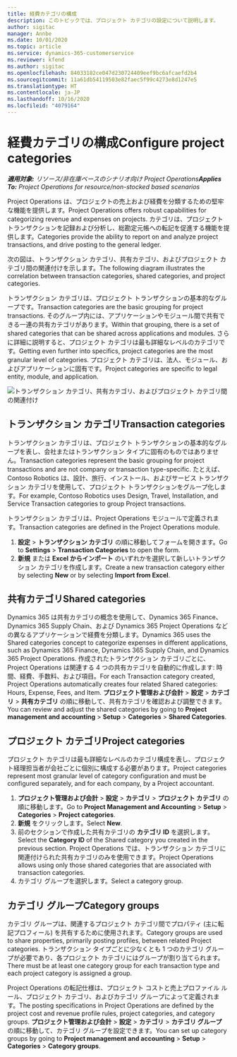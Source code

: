 ```yaml
---
title: 経費カテゴリの構成
description: このトピックでは、プロジェクト カテゴリの設定について説明します。
author: sigitac
manager: Annbe
ms.date: 10/01/2020
ms.topic: article
ms.service: dynamics-365-customerservice
ms.reviewer: kfend
ms.author: sigitac
ms.openlocfilehash: 84033182ce047d230724409eef9bc6afcaefd2b4
ms.sourcegitcommit: 11a61db54119503e82faec5f99c4273e8d1247e5
ms.translationtype: HT
ms.contentlocale: ja-JP
ms.lasthandoff: 10/16/2020
ms.locfileid: "4079164"
---
```

# <a name="configure-project-categories"></a><span data-ttu-id="acf4f-103">経費カテゴリの構成</span><span class="sxs-lookup"><span data-stu-id="acf4f-103">Configure project categories</span></span>

<span data-ttu-id="acf4f-104">_**適用対象:** リソース/非在庫ベースのシナリオ向け Project Operations_</span><span class="sxs-lookup"><span data-stu-id="acf4f-104">_**Applies To:** Project Operations for resource/non-stocked based scenarios_</span></span>

<span data-ttu-id="acf4f-105">Project Operations は、プロジェクトの売上および経費を分類するための堅牢な機能を提供します。</span><span class="sxs-lookup"><span data-stu-id="acf4f-105">Project Operations offers robust capabilities for categorizing revenue and expenses on projects.</span></span> <span data-ttu-id="acf4f-106">カテゴリは、プロジェクト トランザクションを記録および分析し、総勘定元帳への転記を促進する機能を提供します。</span><span class="sxs-lookup"><span data-stu-id="acf4f-106">Categories provide the ability to report on and analyze project transactions, and drive posting to the general ledger.</span></span>

<span data-ttu-id="acf4f-107">次の図は、トランザクション カテゴリ、共有カテゴリ、およびプロジェクト カテゴリ間の関連付けを示します。</span><span class="sxs-lookup"><span data-stu-id="acf4f-107">The following diagram illustrates the correlation between transaction categories, shared categories, and project categories.</span></span> 

<span data-ttu-id="acf4f-108">トランザクション カテゴリは、プロジェクト トランザクションの基本的なグループです。</span><span class="sxs-lookup"><span data-stu-id="acf4f-108">Transaction categories are the basic grouping for project transactions.</span></span> <span data-ttu-id="acf4f-109">そのグループ内には、アプリケーションやモジュール間で共有できる一連の共有カテゴリがあります。</span><span class="sxs-lookup"><span data-stu-id="acf4f-109">Within that grouping, there is a set of shared categories that can be shared across applications and modules.</span></span> <span data-ttu-id="acf4f-110">さらに詳細に説明すると、プロジェクト カテゴリは最も詳細なレベルのカテゴリです。</span><span class="sxs-lookup"><span data-stu-id="acf4f-110">Getting even further into specifics, project categories are the most granular level of categories.</span></span> <span data-ttu-id="acf4f-111">プロジェクト カテゴリは、法人、モジュール、およびアプリケーションに固有です。</span><span class="sxs-lookup"><span data-stu-id="acf4f-111">Project categories are specific to legal entity, module, and application.</span></span>

![トランザクション カテゴリ、共有カテゴリ、およびプロジェクト カテゴリ間の関連付け](media/project-categories.png)

## <a name="transaction-categories"></a><span data-ttu-id="acf4f-113">トランザクション カテゴリ</span><span class="sxs-lookup"><span data-stu-id="acf4f-113">Transaction categories</span></span>

<span data-ttu-id="acf4f-114">トランザクション カテゴリは、プロジェクト トランザクションの基本的なグループを表し、会社またはトランザクション タイプに固有のものではありません。</span><span class="sxs-lookup"><span data-stu-id="acf4f-114">Transaction categories represent the basic grouping for project transactions and are not company or transaction type-specific.</span></span> <span data-ttu-id="acf4f-115">たとえば、Contoso Robotics は、設計、旅行、インストール、およびサービス トランザクション カテゴリを使用して、プロジェクト トランザクションをグループ化します。</span><span class="sxs-lookup"><span data-stu-id="acf4f-115">For example, Contoso Robotics uses Design, Travel, Installation, and Service Transaction categories to group Project transactions.</span></span>

<span data-ttu-id="acf4f-116">トランザクション カテゴリは、Project Operations モジュールで定義されます。</span><span class="sxs-lookup"><span data-stu-id="acf4f-116">Transaction categories are defined in the Project Operations module.</span></span> 
1. <span data-ttu-id="acf4f-117">**設定** \> **トランザクション カテゴリ** の順に移動してフォームを開きます。</span><span class="sxs-lookup"><span data-stu-id="acf4f-117">Go to **Settings** \> **Transaction Categories** to open the form.</span></span> 
2. <span data-ttu-id="acf4f-118">**新規** または **Excel からインポート** のいずれかを選択して新しいトランザクション カテゴリを作成します。</span><span class="sxs-lookup"><span data-stu-id="acf4f-118">Create a new transaction category either by selecting **New** or by selecting **Import from Excel**.</span></span>

## <a name="shared-categories"></a><span data-ttu-id="acf4f-119">共有カテゴリ</span><span class="sxs-lookup"><span data-stu-id="acf4f-119">Shared categories</span></span>

<span data-ttu-id="acf4f-120">Dynamics 365 は共有カテゴリの概念を使用して、Dynamics 365 Finance、Dynamics 365 Supply Chain、および Dynamics 365 Project Operations などの異なるアプリケーションで経費を分類します。</span><span class="sxs-lookup"><span data-stu-id="acf4f-120">Dynamics 365 uses the Shared categories concept to categorize expenses in different applications, such as Dynamics 365 Finance, Dynamics 365 Supply Chain, and Dynamics 365 Project Operations.</span></span> <span data-ttu-id="acf4f-121">作成されたトランザクション カテゴリごとに、Project Operations は関連する 4 つの共有カテゴリを自動的に作成します: 時間、経費、手数料、および項目。</span><span class="sxs-lookup"><span data-stu-id="acf4f-121">For each Transaction category created, Project Operations automatically creates four related Shared categories: Hours, Expense, Fees, and Item.</span></span> <span data-ttu-id="acf4f-122">**プロジェクト管理および会計** \> **設定** \> **カテゴリ** \> **共有カテゴリ** の順に移動して、共有カテゴリを確認および調整できます。</span><span class="sxs-lookup"><span data-stu-id="acf4f-122">You can review and adjust the shared categories by going to **Project management and accounting** \> **Setup** \> **Categories** \> **Shared Categories**.</span></span>

## <a name="project-categories"></a><span data-ttu-id="acf4f-123">プロジェクト カテゴリ</span><span class="sxs-lookup"><span data-stu-id="acf4f-123">Project categories</span></span>

<span data-ttu-id="acf4f-124">プロジェクト カテゴリは最も詳細なレベルのカテゴリ構成を表し、プロジェクト経理担当者が会社ごとに個別に構成する必要があります。</span><span class="sxs-lookup"><span data-stu-id="acf4f-124">Project categories represent most granular level of category configuration and must be configured separately, and for each company, by a Project accountant.</span></span>

1. <span data-ttu-id="acf4f-125">**プロジェクト管理および会計** \> **設定** \> **カテゴリ** \> **プロジェクト カテゴリ** の順に移動します。</span><span class="sxs-lookup"><span data-stu-id="acf4f-125">Go to **Project Management and Accounting** \> **Setup** \> **Categories** \> **Project categories**.</span></span>
2. <span data-ttu-id="acf4f-126">**新規** をクリックします。</span><span class="sxs-lookup"><span data-stu-id="acf4f-126">Select **New**.</span></span>
3. <span data-ttu-id="acf4f-127">前のセクションで作成した共有カテゴリの **カテゴリ ID** を選択します。</span><span class="sxs-lookup"><span data-stu-id="acf4f-127">Select the **Category ID** of the Shared category you created in the previous section.</span></span> <span data-ttu-id="acf4f-128">Project Operations では、トランザクション カテゴリに関連付けられた共有カテゴリのみを使用できます。</span><span class="sxs-lookup"><span data-stu-id="acf4f-128">Project Operations allows using only those shared categories that are associated with transaction categories.</span></span>
4. <span data-ttu-id="acf4f-129">カテゴリ グループを選択します。</span><span class="sxs-lookup"><span data-stu-id="acf4f-129">Select a category group.</span></span>

## <a name="category-groups"></a><span data-ttu-id="acf4f-130">カテゴリ グループ</span><span class="sxs-lookup"><span data-stu-id="acf4f-130">Category groups</span></span>

<span data-ttu-id="acf4f-131">カテゴリ グループは、関連するプロジェクト カテゴリ間でプロパティ (主に転記プロフィール) を共有するために使用されます。</span><span class="sxs-lookup"><span data-stu-id="acf4f-131">Category groups are used to share properties, primarily posting profiles, between related Project categories.</span></span> <span data-ttu-id="acf4f-132">トランザクション タイプごとに少なくとも 1 つのカテゴリ グループが必要であり、各プロジェクト カテゴリにはグループが割り当てられます。</span><span class="sxs-lookup"><span data-stu-id="acf4f-132">There must be at least one category group for each transaction type and each project category is assigned a group.</span></span>

<span data-ttu-id="acf4f-133">Project Operations の転記仕様は、プロジェクト コストと売上プロファイル ルール、プロジェクト カテゴリ、およびカテゴリ グループによって定義されます。</span><span class="sxs-lookup"><span data-stu-id="acf4f-133">The posting specifications in Project Operations are defined by the project cost and revenue profile rules, project categories, and category groups.</span></span> <span data-ttu-id="acf4f-134">**プロジェクト管理および会計** \> **設定** \> **カテゴリ** \> **カテゴリ グループ** の順に移動して、カテゴリ グループを設定できます。</span><span class="sxs-lookup"><span data-stu-id="acf4f-134">You can set up category groups by going to **Project management and accounting** \> **Setup** \> **Categories** \> **Category groups**.</span></span>
